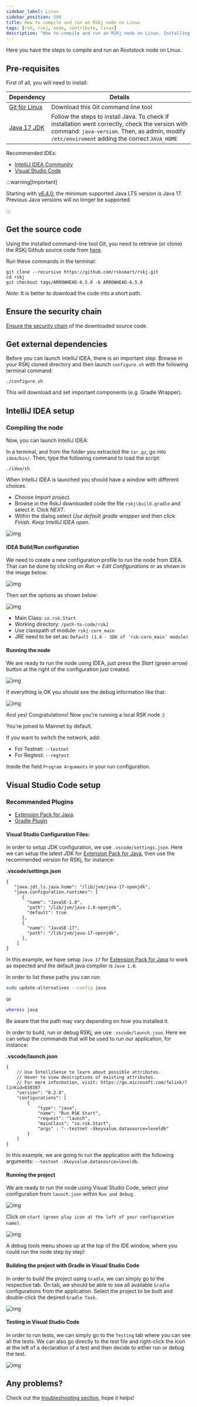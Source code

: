 ```yaml
---
sidebar_label: Linux
sidebar_position: 500
title: How to compile and run an RSKj node on Linux
tags: [rsk, rskj, node, contribute, linux]
description: "How to compile and run an RSKj node on Linux. Installing pre-requisites. Get source code. Ensure security chain. Get external dependencies. Compile and run. Configuring your IDE."
---
```


Here you have the steps to compile and run an Rootstock node on Linux.

## Pre-requisites

First of all, you will need to install:

|Dependency        | Details|
|------------- |-------------|
|[Git for Linux](https://git-scm.com/download/linux)| Download this Git command line tool|
|[Java 17 JDK](https://docs.oracle.com/en/java/javase/17/install/installation-jdk-linux-platforms.html) | Follow the steps to install Java. To check if installation went correctly, check the version with command: `java-version`. Then, as admin, modify `/etc/enviroment` adding the correct `JAVA_HOME`|

Recommended IDEs:
- [IntelliJ IDEA Community](https://www.jetbrains.com/idea/download/#section=linux)
- [Visual Studio Code](https://code.visualstudio.com/)


:::warning[Important]

Starting with [v6.4.0](/changelog/), the minimum supported Java LTS version is Java 17. Previous Java versions will no longer be supported.

:::

## Get the source code

Using the installed command-line tool Git, you need to retrieve (or clone) the RSKj Github source code from [here](https://github.com/rsksmart/rskj).

Run these commands in the terminal:

```shell
git clone --recursive https://github.com/rsksmart/rskj.git
cd rskj
git checkout tags/ARROWHEAD-6.5.0 -b ARROWHEAD-6.5.0
```

*Note:* It is better to download the code into a short path.

## Ensure the security chain

[Ensure the security chain](/node-operators/setup/security-chain/) of the downloaded source code.

## Get external dependencies

Before you can launch IntelliJ IDEA, there is an important step.
Browse in your RSKj cloned directory and then launch `configure.sh` with the following terminal command:

```shell
./configure.sh
```

This will download and set important components (e.g. Gradle Wrapper).

## IntelliJ IDEA setup

### Compiling the node 

Now, you can launch IntelliJ IDEA:

In a terminal, and from the folder you extracted the `tar.gz`, go into `idea/bin/`.
Then, type the following command to load the script:

```shell
./idea/sh
```

When IntelliJ IDEA is launched you should have a window with different choices.

- Choose *Import project*.
- Browse in the RskJ downloaded code the file `rskj\build.gradle` and select it. Click *NEXT*.
- Within the dialog select *Use default gradle wrapper* and then click *Finish*.
*Keep IntelliJ IDEA open*.

![img](/img/rsk/howToInstallAndRun/IdeaRskJWelcome.png)

#### IDEA Build/Run configuration

We need to create a new configuration profile to run the node from IDEA.
That can be done by clicking on *Run* -> *Edit Configurations* or as shown in the image below:

![img](/img/rsk/howToInstallAndRun/EditConfigs.png)

Then set the options as shown below:

![img](/img/rsk/howToInstallAndRun/AddNewConfig.png)

- Main Class: `co.rsk.Start`
- Working directory: `/path-to-code/rskJ`
- Use classpath of module: `rskj-core_main`
- JRE need to be set as: `Default (1.8 - SDK of 'rsk-core_main' module)`

#### Running the node

We are ready to run the node using IDEA, just press the *Start* (green arrow) button at the right of the configuration just created.

![img](/img/rsk/howToInstallAndRun/Run.png)

If everything is OK you should see the debug information like that:

![img](/img/rsk/howToInstallAndRun/Running.png)

And yes! Congratulations! Now you're running a local RSK node :)

You're joined to Mainnet by default.

If you want to switch the network, add:

- For Testnet: `--testnet`
- For Regtest: `--regtest`

Inside the field `Program Arguments` in your run configuration.

## Visual Studio Code setup

### Recommended Plugins

- [Extension Pack for Java](https://marketplace.visualstudio.com/items?itemName=vscjava.vscode-java-pack).
- [Gradle Plugin](https://marketplace.visualstudio.com/items?itemName=vscjava.vscode-gradle)

#### Visual Studio Configuration Files:

In order to setup JDK configuration, we use `.vscode/settings.json`. Here we can setup the latest JDK for [Extension Pack for Java](https://marketplace.visualstudio.com/items?itemName=vscjava.vscode-java-pack), then use the recommended version for RSKj, for instance:

**.vscode/settings.json**
```text
{
   "java.jdt.ls.java.home": "/lib/jvm/java-17-openjdk",
   "java.configuration.runtimes": [
      {
        "name": "JavaSE-1.8",
        "path": "/lib/jvm/java-1.8-openjdk",
        "default": true
      },
      {
        "name": "JavaSE-17",
        "path": "/lib/jvm/java-17-openjdk",
      },
    ]
}
```

In this example, we have setup `Java 17` for [Extension Pack for Java](https://marketplace.visualstudio.com/items?itemName=vscjava.vscode-java-pack) to work as expected and the default java compiler is `Java 1.8`.

In order to list these paths you can run:
```bash
sudo update-alternatives --config java
```
or
```bash
whereis java
```

Be aware that the path may vary depending on how you installed it.

In order to build, run or debug RSKj, we use `.vscode/launch.json`. Here we can setup the commands that will be used to run our application, for instance:

**.vscode/launch.json**
```text
{
    // Use IntelliSense to learn about possible attributes.
    // Hover to view descriptions of existing attributes.
    // For more information, visit: https://go.microsoft.com/fwlink/?linkid=830387
    "version": "0.2.0",
    "configurations": [
        {
            "type": "java",
            "name": "Run RSK Start",
            "request": "launch",
            "mainClass": "co.rsk.Start",
            "args" : "--testnet -Xkeyvalue.datasource=leveldb"
        }
    ]
}
```

In this example, we are going to run the application with the following arguments: `--testnet -Xkeyvalue.datasource=leveldb`.

#### Running the project

We are ready to run the node using Visual Studio Code, select your configuration from `launch.json` within `Run and Debug`.

![img](/img/rsk/howToInstallAndRun/VSCode_Launch.png)

Click on `start (green play icon at the left of your configuration name)`.

![img](/img/rsk/howToInstallAndRun/VSCode_Run.png)

A debug tools menu shows up at the top of the IDE window, where you could run the node step by step!

#### Building the project with Gradle in Visual Studio Code

In order to build the project using `Gradle`, we can simply go to the respective tab. On tab, we should be able to see all available `Gradle` configurations from the application. Select the project to be built and double-click the desired `Gradle Task`.

![img](/img/rsk/howToInstallAndRun/VSCode_Gradle.png)

#### Testing in Visual Studio Code

In order to run tests, we can simply go to the `Testing` tab where you can see all the tests. We can also go directly to the test file and right-click the icon at the left of a declaration of a test and then decide to either run or debug the test.

![img](/img/rsk/howToInstallAndRun/VSCode_Test_Debug.png)

## Any problems?

Check out the [troubleshooting section](/node-operators/troubleshooting/), hope it helps!

